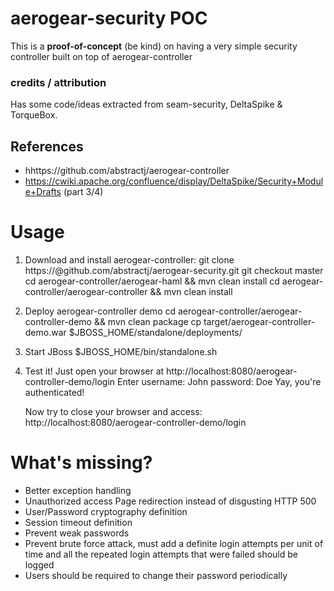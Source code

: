 # aerogear-security POC

This is a **proof-of-concept** (be kind) on having a very simple security controller built on top of aerogear-controller

### credits / attribution

Has some code/ideas extracted from seam-security, DeltaSpike & TorqueBox.

## References 

* hhttps://github.com/abstractj/aerogear-controller
* https://cwiki.apache.org/confluence/display/DeltaSpike/Security+Module+Drafts (part 3/4)

# Usage

1. Download and install aerogear-controller:
	git clone https://@github.com/abstractj/aerogear-security.git 
	git checkout master
	cd aerogear-controller/aerogear-haml && mvn clean install
	cd aerogear-controller/aerogear-controller && mvn clean install
	
2. Deploy aerogear-controller demo
	cd aerogear-controller/aerogear-controller-demo && mvn clean package
	cp target/aerogear-controller-demo.war $JBOSS_HOME/standalone/deployments/
	
3. Start JBoss
	$JBOSS_HOME/bin/standalone.sh
	
4. Test it!
	Just open your browser at http://localhost:8080/aerogear-controller-demo/login
	Enter username: John password: Doe
	Yay, you're authenticated!
	
	Now try to close your browser and access: http://localhost:8080/aerogear-controller-demo/login
	
# What's missing?

* Better exception handling
* Unauthorized access Page redirection instead of disgusting HTTP 500
* User/Password cryptography definition
* Session timeout definition
* Prevent weak passwords
* Prevent brute force attack, must add a definite login attempts per unit of time and all the repeated login attempts that were failed should be logged
* Users should be required to change their password periodically
